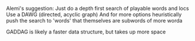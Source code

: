 Alemi's suggestion:
    Just do a depth first search of playable words and locs
    Use a DAWG (directed, acyclic graph)
    And for more options heuristically push the search to 'words' that themselves are subwords of more worda
    
GADDAG is likely a faster data structure, but takes up more space
